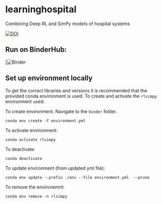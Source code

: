 # learninghospital
Combining Deep RL and SimPy models of hospital systems

[![DOI](https://zenodo.org/badge/277261877.svg)](https://zenodo.org/badge/latestdoi/277261877)

## Run on BinderHub:

[![Binder](https://mybinder.org/v2/gh/neelgandhi108/rl_hospital/tree/master/learninghospital-master/master)


## Set up environment locally

To get the correct libraries and versions it is recommended that the provided conda environment is used. To create and activate the `rlsimpy` environment used:

To create environment. Navigate to the `binder` folder.

`conda env create -f environment.yml`

To activate environment:

`conda activate rlsimpy`

To deactivate:

`conda deactivate`

To update environment (from updated yml file):

`conda env update --prefix ./env --file environment.yml  --prune`

To remove the environemnt:

`conda env remove -n rlsimpy`
